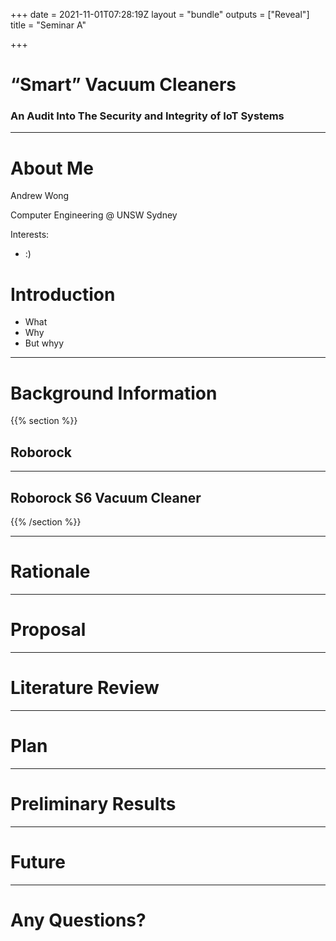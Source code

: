 +++
date = 2021-11-01T07:28:19Z
layout = "bundle"
outputs = ["Reveal"]
title = "Seminar A"

+++

# “Smart” Vacuum Cleaners

### An Audit Into The Security and Integrity of IoT Systems

***

# About Me

Andrew Wong

Computer Engineering @ UNSW Sydney

Interests:

* :)

# Introduction

* What
* Why
* But whyy

***

# Background Information

{{% section %}}

## Roborock

***

## Roborock S6 Vacuum Cleaner

{{% /section %}}

***

# Rationale

***

# Proposal

***

# Literature Review

***

# Plan

***

# Preliminary Results

***

# Future

***

# Any Questions?
